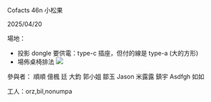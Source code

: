 Cofacts 46n 小松果

2025/04/20

場地：
- 投影 dongle 要供電：type-c 插座，但付的線是 type-a (大的方形)
- 場佈桌椅排法
![](https://g0v.hackmd.io/_uploads/HkMIgfMkle.jpg)


參與者：
順順
億楓
廷
大鈞
郭小姐
鄒玉
Jason
米露露
鎮宇
Asdfgh
如如




工人：orz,bil,nonumpa

